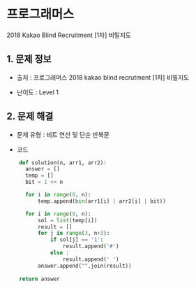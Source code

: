 # 프로그래머스  
2018 Kakao Blind Recruitment [1차] 비밀지도

## 1. 문제 정보

- 출처 : 프로그래머스 2018 kakao blind recrutment [1차] 비밀지도

- 난이도 : Level 1

## 2. 문제 해결

- 문제 유형 : 비트 연산 및 단순 반복문

- 코드

```python
    def solution(n, arr1, arr2):
      answer = []
      temp = []
      bit = 1 << n

      for i in range(0, n):
          temp.append(bin(arr1[i] | arr2[i] | bit))

      for i in range(0, n):
          sol = list(temp[i])
          result = []
          for j in range(3, n+3):            
              if sol[j] == '1':
                  result.append('#')
              else :
                  result.append(' ')
          answer.append("".join(result))
    
    return answer
```
